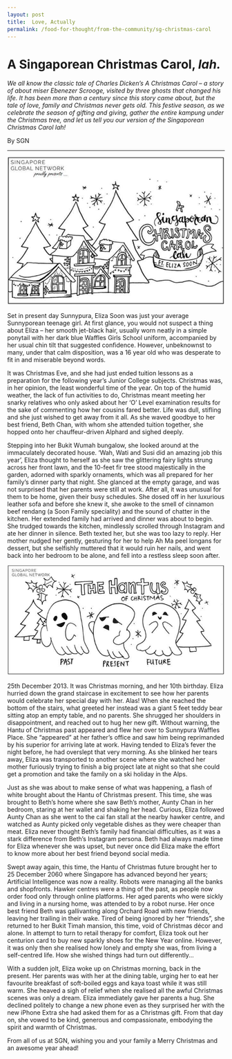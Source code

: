 ```yaml
---
layout: post
title:  Love, Actually
permalink: /food-for-thought/from-the-community/sg-christmas-carol
---
```

# A Singaporean Christmas Carol, *lah.*


*We all know the classic tale of Charles Dicken’s A Christmas Carol – a story of about miser Ebenezer Scrooge, visited by three ghosts that changed his life.  It has been more than a century since this story came about, but the tale of love, family and Christmas never gets old. This festive season, as we celebrate the season of gifting and giving, gather the entire kampung under the Christmas tree, and let us tell you our version of the Singaporean Christmas Carol lah!*

By SGN

---

![Image](/images/stories/2019/sg-christmas-carol-2.jpg)

Set in present day Sunnypura, Eliza Soon was just your average Sunnyporean teenage girl. At first glance, you would not suspect a thing about Eliza – her smooth jet-black hair, usually worn neatly in a simple ponytail with her dark blue Waffles Girls School uniform, accompanied by her usual chin tilt that suggested confidence. However, unbeknownst to many, under that calm disposition, was a 16 year old who was desperate to fit in and miserable beyond words.

It was Christmas Eve, and she had just ended tuition lessons as a preparation for the following year’s Junior College subjects. Christmas was, in her opinion, the least wonderful time of the year. On top of the humid weather, the lack of fun activities to do, Christmas meant meeting her snarky relatives who only asked about her ‘O’ Level examination results for the sake of commenting how her cousins fared better. Life was dull, stifling and she just wished to get away from it all. As she waved goodbye to her best friend, Beth Chan, with whom she attended tuition together, she hopped onto her chauffeur-driven Alphard and sighed deeply.

Stepping into her Bukit Wumah bungalow, she looked around at the immaculately decorated house. ‘Wah, Wati and Susi did an amazing job this year’, Eliza thought to herself as she saw the glittering fairy lights strung across her front lawn, and the 10-feet fir tree stood majestically in the garden, adorned with sparkly ornaments, which was all prepared for her family’s dinner party that night. She glanced at the empty garage, and was not surprised that her parents were still at work. After all, it was unusual for them to be home, given their busy schedules. She dosed off in her luxurious leather sofa and before she knew it, she awoke to the smell of cinnamon beef rendang (a Soon Family speciality) and the sound of chatter in the kitchen. Her extended family had arrived and dinner was about to begin. She trudged towards the kitchen, mindlessly scrolled through Instagram and ate her dinner in silence. Beth texted her, but she was too lazy to reply. Her mother nudged her gently, gesturing for her to help Ah Ma peel longans for dessert, but she selfishly muttered that it would ruin her nails, and went back into her bedroom to be alone, and fell into a restless sleep soon after. 

![Image](/images/stories/2019/sg-christmas-carol-1.jpg)

25th December 2013. It was Christmas morning, and her 10th birthday. Eliza hurried down the grand staircase in excitement to see how her parents would celebrate her special day with her. Alas! When she reached the bottom of the stairs, what greeted her instead was a giant 5 feet teddy bear sitting atop an empty table, and no parents. She shrugged her shoulders in disappointment, and reached out to hug her new gift. Without warning, the Hantu of Christmas past appeared and flew her over to Sunnypura Waffles Place. She “appeared” at her father’s office and saw him being reprimanded by his superior for arriving late at work. Having tended to Eliza’s fever the night before, he had overslept that very morning. As she blinked her tears away, Eliza was transported to another scene where she watched her mother furiously trying to finish a big project late at night so that she could get a promotion and take the family on a ski holiday in the Alps.  

Just as she was about to make sense of what was happening, a flash of white brought about the Hantu of Christmas present. This time, she was brought to Beth’s home where she saw Beth’s mother, Aunty Chan in her bedroom, staring at her wallet and shaking her head. Curious, Eliza followed Aunty Chan as she went to the cai fan stall at the nearby hawker centre, and watched as Aunty picked only vegetable dishes as they were cheaper than meat. Eliza never thought Beth’s family had financial difficulties, as it was a stark difference from Beth’s Instagram persona. Beth had always made time for Eliza whenever she was upset, but never once did Eliza make the effort to know more about her best friend beyond social media.

Swept away again, this time, the Hantu of Christmas future brought her to 25 December 2060 where Singapore has advanced beyond her years; Artificial Intelligence was now a reality. Robots were managing all the banks and shopfronts. Hawker centres were a thing of the past, as people now order food only through online platforms. Her aged parents who were sickly and living in a nursing home, was attended to by a robot nurse. Her once best friend Beth was gallivanting along Orchard Road with new friends, leaving her trailing in their wake. Tired of being ignored by her “friends”, she returned to her Bukit Timah mansion, this time, void of Christmas décor and alone. In attempt to turn to retail therapy for comfort, Eliza took out her centurion card to buy new sparkly shoes for the New Year online. However, it was only then she realised how lonely and empty she was, from living a self-centred life. How she wished things had turn out differently…

With a sudden jolt, Eliza woke up on Christmas morning, back in the present. Her parents was with her at the dining table, urging her to eat her favourite breakfast of soft-boiled eggs and kaya toast while it was still warm. She heaved a sigh of relief when she realised all the awful Christmas scenes was only a dream. Eliza immediately gave her parents a hug. She declined politely to change a new phone even as they surprised her with the new iPhone Extra she had asked them for as a Christmas gift. From that day on, she vowed to be kind, generous and compassionate, embodying the spirit and warmth of Christmas.

From all of us at SGN, wishing you and your family a Merry Christmas and an awesome year ahead! 

